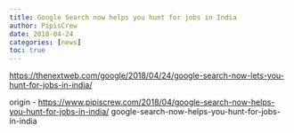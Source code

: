 ```yaml
---
title: Google Search now helps you hunt for jobs in India
author: PipisCrew
date: 2018-04-24
categories: [news]
toc: true
---
```


https://thenextweb.com/google/2018/04/24/google-search-now-lets-you-hunt-for-jobs-in-india/

origin - https://www.pipiscrew.com/2018/04/google-search-now-helps-you-hunt-for-jobs-in-india/ google-search-now-helps-you-hunt-for-jobs-in-india
